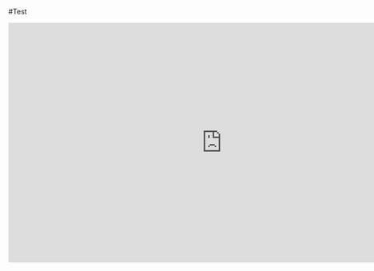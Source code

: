 #Test  
<iframe width="853" height="480" src="https://embed.coggle.it/diagram/55adeeb9caa9f0c34950ee73/383fc945b3cd38d2bab5922a1919887cb1d1d34a2fc6f7143a03949884d62b60" frameborder="0" allowfullscreen=""></iframe>
